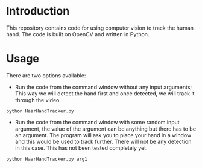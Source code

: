 # Introduction

This repository contains code for using computer vision to track the human hand.  The code is built on OpenCV and written in Python.

# Usage

There are two options available:

- Run the code from the command window without any input arguments;  This way we will detect the hand first and once detected, we will track it through the video.  

`python HaarHandTracker.py`
     
- Run the code from the command window with some random input argument, the value of the argument can be anything but there has to be an argument.  The program will ask you to place your hand in a window and this would be used to track further. There will not be any detection in this case. This has not been tested completely yet.  

`python HaarHandTracker.py arg1`
      
